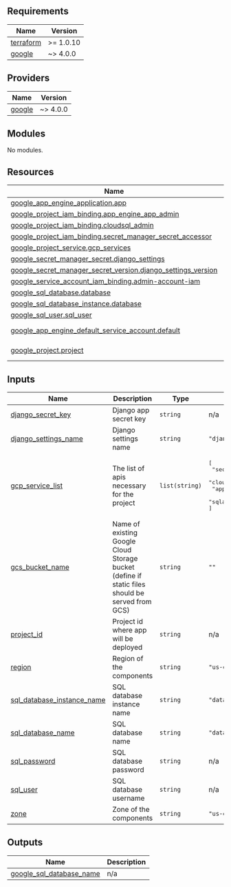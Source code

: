 <!-- BEGIN_TF_DOCS -->
## Requirements

| Name | Version |
|------|---------|
| <a name="requirement_terraform"></a> [terraform](#requirement\_terraform) | >= 1.0.10 |
| <a name="requirement_google"></a> [google](#requirement\_google) | ~> 4.0.0 |

## Providers

| Name | Version |
|------|---------|
| <a name="provider_google"></a> [google](#provider\_google) | ~> 4.0.0 |

## Modules

No modules.

## Resources

| Name | Type |
|------|------|
| [google_app_engine_application.app](https://registry.terraform.io/providers/hashicorp/google/latest/docs/resources/app_engine_application) | resource |
| [google_project_iam_binding.app_engine_app_admin](https://registry.terraform.io/providers/hashicorp/google/latest/docs/resources/project_iam_binding) | resource |
| [google_project_iam_binding.cloudsql_admin](https://registry.terraform.io/providers/hashicorp/google/latest/docs/resources/project_iam_binding) | resource |
| [google_project_iam_binding.secret_manager_secret_accessor](https://registry.terraform.io/providers/hashicorp/google/latest/docs/resources/project_iam_binding) | resource |
| [google_project_service.gcp_services](https://registry.terraform.io/providers/hashicorp/google/latest/docs/resources/project_service) | resource |
| [google_secret_manager_secret.django_settings](https://registry.terraform.io/providers/hashicorp/google/latest/docs/resources/secret_manager_secret) | resource |
| [google_secret_manager_secret_version.django_settings_version](https://registry.terraform.io/providers/hashicorp/google/latest/docs/resources/secret_manager_secret_version) | resource |
| [google_service_account_iam_binding.admin-account-iam](https://registry.terraform.io/providers/hashicorp/google/latest/docs/resources/service_account_iam_binding) | resource |
| [google_sql_database.database](https://registry.terraform.io/providers/hashicorp/google/latest/docs/resources/sql_database) | resource |
| [google_sql_database_instance.database](https://registry.terraform.io/providers/hashicorp/google/latest/docs/resources/sql_database_instance) | resource |
| [google_sql_user.sql_user](https://registry.terraform.io/providers/hashicorp/google/latest/docs/resources/sql_user) | resource |
| [google_app_engine_default_service_account.default](https://registry.terraform.io/providers/hashicorp/google/latest/docs/data-sources/app_engine_default_service_account) | data source |
| [google_project.project](https://registry.terraform.io/providers/hashicorp/google/latest/docs/data-sources/project) | data source |

## Inputs

| Name | Description | Type | Default | Required |
|------|-------------|------|---------|:--------:|
| <a name="input_django_secret_key"></a> [django\_secret\_key](#input\_django\_secret\_key) | Django app secret key | `string` | n/a | yes |
| <a name="input_django_settings_name"></a> [django\_settings\_name](#input\_django\_settings\_name) | Django settings name | `string` | `"django_settings"` | no |
| <a name="input_gcp_service_list"></a> [gcp\_service\_list](#input\_gcp\_service\_list) | The list of apis necessary for the project | `list(string)` | <pre>[<br>  "secretmanager.googleapis.com",<br>  "cloudbuild.googleapis.com",<br>  "appengine.googleapis.com",<br>  "sqladmin.googleapis.com"<br>]</pre> | no |
| <a name="input_gcs_bucket_name"></a> [gcs\_bucket\_name](#input\_gcs\_bucket\_name) | Name of existing Google Cloud Storage bucket (define if static files should be served from GCS) | `string` | `""` | no |
| <a name="input_project_id"></a> [project\_id](#input\_project\_id) | Project id where app will be deployed | `string` | n/a | yes |
| <a name="input_region"></a> [region](#input\_region) | Region of the components | `string` | `"us-central1"` | no |
| <a name="input_sql_database_instance_name"></a> [sql\_database\_instance\_name](#input\_sql\_database\_instance\_name) | SQL database instance name | `string` | `"database-instance"` | no |
| <a name="input_sql_database_name"></a> [sql\_database\_name](#input\_sql\_database\_name) | SQL database name | `string` | `"database"` | no |
| <a name="input_sql_password"></a> [sql\_password](#input\_sql\_password) | SQL database password | `string` | n/a | yes |
| <a name="input_sql_user"></a> [sql\_user](#input\_sql\_user) | SQL database username | `string` | n/a | yes |
| <a name="input_zone"></a> [zone](#input\_zone) | Zone of the components | `string` | `"us-central1-a"` | no |

## Outputs

| Name | Description |
|------|-------------|
| <a name="output_google_sql_database_name"></a> [google\_sql\_database\_name](#output\_google\_sql\_database\_name) | n/a |
<!-- END_TF_DOCS -->
